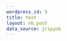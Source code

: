 ```yaml
--- 
wordpress_id: 5
title: test
layout: nb_post
data_source: jripynb
---               
```

                                                           